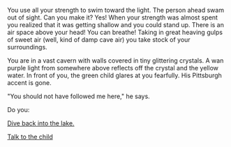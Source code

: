 You use all your strength to swim toward the light. The person ahead swam out of sight. Can you make it?
Yes! When your strength was almost spent you realized that it was getting shallow and you could stand up.
There is an air space above your head! You can breathe!
Taking in great heaving gulps of sweet air (well, kind of damp cave air) you take stock of your surroundings.

You are in a vast cavern with walls covered in tiny glittering crystals. A wan purple light from somewhere above reflects off the crystal and the yellow water. In front of you, the green child glares at you fearfully. His Pittsburgh accent is gone.

"You should not have followed me here," he says.

Do you:

[Dive back into the lake.](../../../abandon-hope/abandon-hope.md)

[Talk to the child](talk-boy/talk-boy.md)
